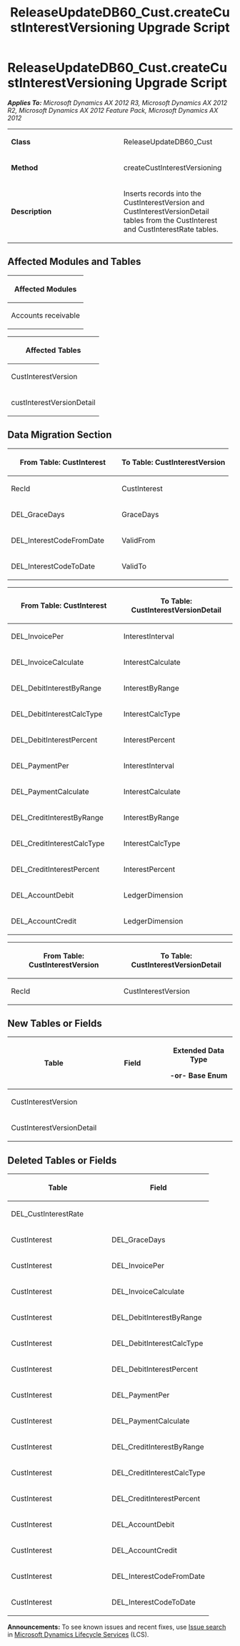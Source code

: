 ﻿---
title: ReleaseUpdateDB60_Cust.createCustInterestVersioning Upgrade Script
TOCTitle: ReleaseUpdateDB60_Cust.createCustInterestVersioning Upgrade Script
ms:assetid: dfbcb7e4-09d0-b064-7333-ee8f7f8746d0
ms:mtpsurl: https://msdn.microsoft.com/en-us/library/JJ737258(v=AX.60)
ms:contentKeyID: 49711701
ms.date: 05/18/2015
mtps_version: v=AX.60
---

# ReleaseUpdateDB60\_Cust.createCustInterestVersioning Upgrade Script 


_**Applies To:** Microsoft Dynamics AX 2012 R3, Microsoft Dynamics AX 2012 R2, Microsoft Dynamics AX 2012 Feature Pack, Microsoft Dynamics AX 2012_

<table>
<colgroup>
<col style="width: 50%" />
<col style="width: 50%" />
</colgroup>
<tbody>
<tr class="odd">
<td><p><strong>Class</strong></p></td>
<td><p>ReleaseUpdateDB60_Cust</p></td>
</tr>
<tr class="even">
<td><p><strong>Method</strong></p></td>
<td><p>createCustInterestVersioning</p></td>
</tr>
<tr class="odd">
<td><p><strong>Description</strong></p></td>
<td><p>Inserts records into the CustInterestVersion and CustInterestVersionDetail tables from the CustInterest and CustInterestRate tables.</p></td>
</tr>
</tbody>
</table>


## Affected Modules and Tables

<table>
<colgroup>
<col style="width: 100%" />
</colgroup>
<thead>
<tr class="header">
<th><p>Affected Modules</p></th>
</tr>
</thead>
<tbody>
<tr class="odd">
<td><p>Accounts receivable</p></td>
</tr>
</tbody>
</table>


<table>
<colgroup>
<col style="width: 100%" />
</colgroup>
<thead>
<tr class="header">
<th><p>Affected Tables</p></th>
</tr>
</thead>
<tbody>
<tr class="odd">
<td><p>CustInterestVersion</p></td>
</tr>
<tr class="even">
<td><p>custInterestVersionDetail</p></td>
</tr>
</tbody>
</table>


## Data Migration Section

<table>
<colgroup>
<col style="width: 50%" />
<col style="width: 50%" />
</colgroup>
<thead>
<tr class="header">
<th><p>From Table: CustInterest</p></th>
<th><p>To Table: CustInterestVersion</p></th>
</tr>
</thead>
<tbody>
<tr class="odd">
<td><p>RecId</p></td>
<td><p>CustInterest</p></td>
</tr>
<tr class="even">
<td><p>DEL_GraceDays</p></td>
<td><p>GraceDays</p></td>
</tr>
<tr class="odd">
<td><p>DEL_InterestCodeFromDate</p></td>
<td><p>ValidFrom</p></td>
</tr>
<tr class="even">
<td><p>DEL_InterestCodeToDate</p></td>
<td><p>ValidTo</p></td>
</tr>
</tbody>
</table>


<table>
<colgroup>
<col style="width: 50%" />
<col style="width: 50%" />
</colgroup>
<thead>
<tr class="header">
<th><p>From Table: CustInterest</p></th>
<th><p>To Table: CustInterestVersionDetail</p></th>
</tr>
</thead>
<tbody>
<tr class="odd">
<td><p>DEL_InvoicePer</p></td>
<td><p>InterestInterval</p></td>
</tr>
<tr class="even">
<td><p>DEL_InvoiceCalculate</p></td>
<td><p>InterestCalculate</p></td>
</tr>
<tr class="odd">
<td><p>DEL_DebitInterestByRange</p></td>
<td><p>InterestByRange</p></td>
</tr>
<tr class="even">
<td><p>DEL_DebitInterestCalcType</p></td>
<td><p>InterestCalcType</p></td>
</tr>
<tr class="odd">
<td><p>DEL_DebitInterestPercent</p></td>
<td><p>InterestPercent</p></td>
</tr>
<tr class="even">
<td><p>DEL_PaymentPer</p></td>
<td><p>InterestInterval</p></td>
</tr>
<tr class="odd">
<td><p>DEL_PaymentCalculate</p></td>
<td><p>InterestCalculate</p></td>
</tr>
<tr class="even">
<td><p>DEL_CreditInterestByRange</p></td>
<td><p>InterestByRange</p></td>
</tr>
<tr class="odd">
<td><p>DEL_CreditInterestCalcType</p></td>
<td><p>InterestCalcType</p></td>
</tr>
<tr class="even">
<td><p>DEL_CreditInterestPercent</p></td>
<td><p>InterestPercent</p></td>
</tr>
<tr class="odd">
<td><p>DEL_AccountDebit</p></td>
<td><p>LedgerDimension</p></td>
</tr>
<tr class="even">
<td><p>DEL_AccountCredit</p></td>
<td><p>LedgerDimension</p></td>
</tr>
</tbody>
</table>


<table>
<colgroup>
<col style="width: 50%" />
<col style="width: 50%" />
</colgroup>
<thead>
<tr class="header">
<th><p>From Table: CustInterestVersion</p></th>
<th><p>To Table: CustInterestVersionDetail</p></th>
</tr>
</thead>
<tbody>
<tr class="odd">
<td><p>RecId</p></td>
<td><p>CustInterestVersion</p></td>
</tr>
</tbody>
</table>


## New Tables or Fields

<table>
<colgroup>
<col style="width: 33%" />
<col style="width: 33%" />
<col style="width: 33%" />
</colgroup>
<thead>
<tr class="header">
<th><p>Table</p></th>
<th><p>Field</p></th>
<th><p>Extended Data Type</p>
<p>-or- Base Enum</p></th>
</tr>
</thead>
<tbody>
<tr class="odd">
<td><p>CustInterestVersion</p></td>
<td><p></p></td>
<td><p></p></td>
</tr>
<tr class="even">
<td><p>CustInterestVersionDetail</p></td>
<td><p></p></td>
<td><p></p></td>
</tr>
</tbody>
</table>


## Deleted Tables or Fields

<table>
<colgroup>
<col style="width: 50%" />
<col style="width: 50%" />
</colgroup>
<thead>
<tr class="header">
<th><p>Table</p></th>
<th><p>Field</p></th>
</tr>
</thead>
<tbody>
<tr class="odd">
<td><p>DEL_CustInterestRate</p></td>
<td><p></p></td>
</tr>
<tr class="even">
<td><p>CustInterest</p></td>
<td><p>DEL_GraceDays</p></td>
</tr>
<tr class="odd">
<td><p>CustInterest</p></td>
<td><p>DEL_InvoicePer</p></td>
</tr>
<tr class="even">
<td><p>CustInterest</p></td>
<td><p>DEL_InvoiceCalculate</p></td>
</tr>
<tr class="odd">
<td><p>CustInterest</p></td>
<td><p>DEL_DebitInterestByRange</p></td>
</tr>
<tr class="even">
<td><p>CustInterest</p></td>
<td><p>DEL_DebitInterestCalcType</p></td>
</tr>
<tr class="odd">
<td><p>CustInterest</p></td>
<td><p>DEL_DebitInterestPercent</p></td>
</tr>
<tr class="even">
<td><p>CustInterest</p></td>
<td><p>DEL_PaymentPer</p></td>
</tr>
<tr class="odd">
<td><p>CustInterest</p></td>
<td><p>DEL_PaymentCalculate</p></td>
</tr>
<tr class="even">
<td><p>CustInterest</p></td>
<td><p>DEL_CreditInterestByRange</p></td>
</tr>
<tr class="odd">
<td><p>CustInterest</p></td>
<td><p>DEL_CreditInterestCalcType</p></td>
</tr>
<tr class="even">
<td><p>CustInterest</p></td>
<td><p>DEL_CreditInterestPercent</p></td>
</tr>
<tr class="odd">
<td><p>CustInterest</p></td>
<td><p>DEL_AccountDebit</p></td>
</tr>
<tr class="even">
<td><p>CustInterest</p></td>
<td><p>DEL_AccountCredit</p></td>
</tr>
<tr class="odd">
<td><p>CustInterest</p></td>
<td><p>DEL_InterestCodeFromDate</p></td>
</tr>
<tr class="even">
<td><p>CustInterest</p></td>
<td><p>DEL_InterestCodeToDate</p></td>
</tr>
</tbody>
</table>

  
**Announcements:** To see known issues and recent fixes, use [Issue search](http://go.microsoft.com/fwlink/?linkid=389258) in [Microsoft Dynamics Lifecycle Services](http://go.microsoft.com/fwlink/?linkid=306505) (LCS).

